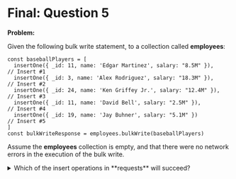 Final: Question 5
=================

**Problem:**

Given the following bulk write statement, to a collection called **employees**:

```
const baseballPlayers = [
  insertOne({ _id: 11, name: 'Edgar Martinez', salary: "8.5M" }),    // Insert #1
  insertOne({ _id: 3, name: 'Alex Rodriguez', salary: "18.3M" }),    // Insert #2
  insertOne({ _id: 24, name: 'Ken Griffey Jr.', salary: "12.4M" }),  // Insert #3
  insertOne({ _id: 11, name: 'David Bell', salary: "2.5M" }),        // Insert #4
  insertOne({ _id: 19, name: 'Jay Buhner', salary: "5.1M" })         // Insert #5
]
const bulkWriteResponse = employees.bulkWrite(baseballPlayers)
```

Assume the **employees** collection is empty, and that there were no network errors in the execution of the bulk write.

<details>
  <summary>Which of the insert operations in **requests** will succeed?</summary>
   Answer: (X) Insert #1
           (X) Insert #2
           (X) Insert #3
</details>
